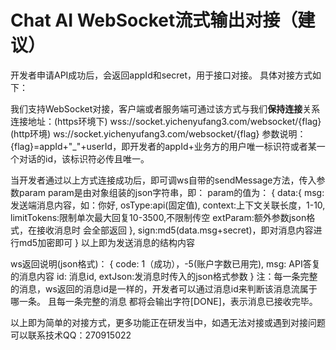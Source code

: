 

Chat AI WebSocket流式输出对接（建议）
======


开发者申请API成功后，会返回appId和secret，用于接口对接。
具体对接方式如下：

我们支持WebSocket对接，客户端或者服务端可通过该方式与我们**保持连接**关系
连接地址：(https环境下) wss://socket.yichenyufang3.com/websocket/{flag}
(http环境) ws://socket.yichenyufang3.com/websocket/{flag}
参数说明：{flag}=appId+"_"+userId，即开发者的appId+业务方的用户唯一标识符或者某一个对话的id，该标识符必传且唯一。

当开发者通过以上方式连接成功后，即可调ws自带的sendMessage方法，传入参数param
param是由对象组装的json字符串，即：
param的值为：    {
    data:{
        msg:发送端消息内容，如：你好,
        osType:api(固定值),
        context:上下文关联长度，1-10,
        limitTokens:限制单次最大回复10-3500,不限制传空
        extParam:额外参数json格式，在接收消息时 会全部返回
    },
    sign:md5(data.msg+secret)，即对消息内容进行md5加密即可
}
以上即为发送消息的结构内容

ws返回说明(json格式)： {
    code: 1（成功），-5(账户字数已用完),
    msg: API答复的消息内容
    id: 消息id,
    extJson:发消息时传入的json格式参数
}
注：每一条完整的消息，ws返回的消息id是一样的，开发者可以通过消息id来判断该消息流属于哪一条。
且每一条完整的消息 都将会输出字符[DONE]，表示消息已接收完毕。

以上即为简单的对接方式，更多功能正在研发当中，如遇无法对接或遇到对接问题可以联系技术QQ：270915022

